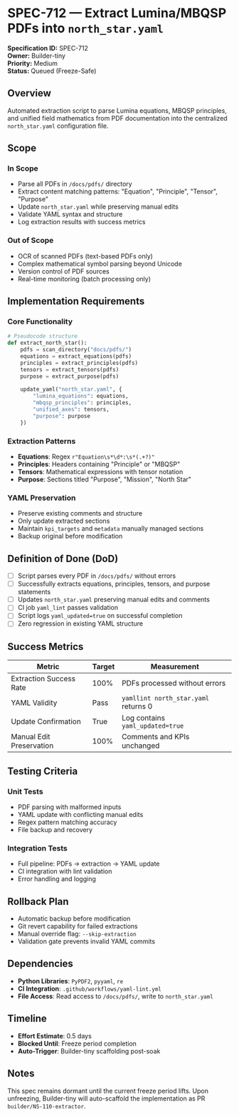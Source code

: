 # SPEC-712 — Extract Lumina/MBQSP PDFs into `north_star.yaml`

**Specification ID:** SPEC-712  
**Owner:** Builder-tiny  
**Priority:** Medium  
**Status:** Queued (Freeze-Safe)

## Overview

Automated extraction script to parse Lumina equations, MBQSP principles, and unified field mathematics from PDF documentation into the centralized `north_star.yaml` configuration file.

## Scope

### In Scope
- Parse all PDFs in `/docs/pdfs/` directory
- Extract content matching patterns: "Equation", "Principle", "Tensor", "Purpose"
- Update `north_star.yaml` while preserving manual edits
- Validate YAML syntax and structure
- Log extraction results with success metrics

### Out of Scope
- OCR of scanned PDFs (text-based PDFs only)
- Complex mathematical symbol parsing beyond Unicode
- Version control of PDF sources
- Real-time monitoring (batch processing only)

## Implementation Requirements

### Core Functionality
```python
# Pseudocode structure
def extract_north_star():
    pdfs = scan_directory("docs/pdfs/")
    equations = extract_equations(pdfs)
    principles = extract_principles(pdfs) 
    tensors = extract_tensors(pdfs)
    purpose = extract_purpose(pdfs)
    
    update_yaml("north_star.yaml", {
        "lumina_equations": equations,
        "mbqsp_principles": principles, 
        "unified_axes": tensors,
        "purpose": purpose
    })
```

### Extraction Patterns
- **Equations**: Regex `r"Equation\s*\d*:\s*(.+?)"`
- **Principles**: Headers containing "Principle" or "MBQSP"
- **Tensors**: Mathematical expressions with tensor notation
- **Purpose**: Sections titled "Purpose", "Mission", "North Star"

### YAML Preservation
- Preserve existing comments and structure
- Only update extracted sections
- Maintain `kpi_targets` and `metadata` manually managed sections
- Backup original before modification

## Definition of Done (DoD)

- [ ] Script parses every PDF in `/docs/pdfs/` without errors
- [ ] Successfully extracts equations, principles, tensors, and purpose statements  
- [ ] Updates `north_star.yaml` preserving manual edits and comments
- [ ] CI job `yaml_lint` passes validation
- [ ] Script logs `yaml_updated=true` on successful completion
- [ ] Zero regression in existing YAML structure

## Success Metrics

| Metric | Target | Measurement |
|--------|--------|-------------|
| Extraction Success Rate | 100% | PDFs processed without errors |
| YAML Validity | Pass | `yamllint north_star.yaml` returns 0 |
| Update Confirmation | True | Log contains `yaml_updated=true` |
| Manual Edit Preservation | 100% | Comments and KPIs unchanged |

## Testing Criteria

### Unit Tests
- PDF parsing with malformed inputs
- YAML update with conflicting manual edits
- Regex pattern matching accuracy
- File backup and recovery

### Integration Tests  
- Full pipeline: PDFs → extraction → YAML update
- CI integration with lint validation
- Error handling and logging

## Rollback Plan

- Automatic backup before modification
- Git revert capability for failed extractions
- Manual override flag: `--skip-extraction`
- Validation gate prevents invalid YAML commits

## Dependencies

- **Python Libraries**: `PyPDF2`, `pyyaml`, `re`
- **CI Integration**: `.github/workflows/yaml-lint.yml`
- **File Access**: Read access to `/docs/pdfs/`, write to `north_star.yaml`

## Timeline

- **Effort Estimate**: 0.5 days
- **Blocked Until**: Freeze period completion
- **Auto-Trigger**: Builder-tiny scaffolding post-soak

## Notes

This spec remains dormant until the current freeze period lifts. Upon unfreezing, Builder-tiny will auto-scaffold the implementation as PR `builder/NS-110-extractor`. 